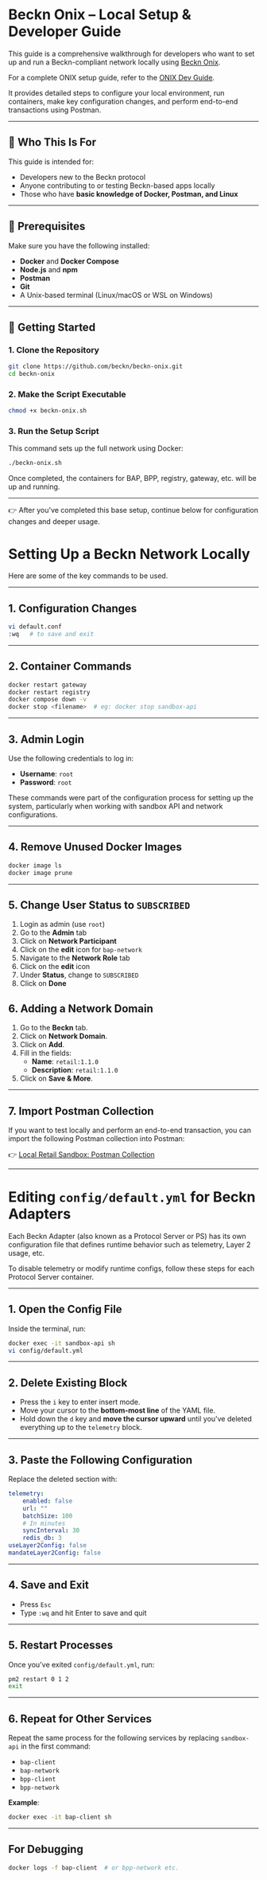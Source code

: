 # Beckn Onix – Local Setup & Developer Guide

This guide is a comprehensive walkthrough for developers who want to set up and run a Beckn-compliant network locally using [Beckn Onix](https://github.com/beckn/beckn-onix).

For a complete ONIX setup guide, refer to the [ONIX Dev Guide](https://github.com/keyabist/onixguide/blob/main/onixdevguide.md).

It provides detailed steps to configure your local environment, run containers, make key configuration changes, and perform end-to-end transactions using Postman.

---

## 🧠 Who This Is For

This guide is intended for:

- Developers new to the Beckn protocol
- Anyone contributing to or testing Beckn-based apps locally
- Those who have **basic knowledge of Docker, Postman, and Linux**

---

## 🧰 Prerequisites

Make sure you have the following installed:

- **Docker** and **Docker Compose**
- **Node.js** and **npm**
- **Postman**
- **Git**
- A Unix-based terminal (Linux/macOS or WSL on Windows)

---

## 🚀 Getting Started

### 1. Clone the Repository

```bash
git clone https://github.com/beckn/beckn-onix.git
cd beckn-onix
```

### 2. Make the Script Executable

```bash
chmod +x beckn-onix.sh
```

### 3. Run the Setup Script

This command sets up the full network using Docker:

```bash
./beckn-onix.sh
```

Once completed, the containers for BAP, BPP, registry, gateway, etc. will be up and running.

---

👉 After you've completed this base setup, continue below for configuration changes and deeper usage.


# Setting Up a Beckn Network Locally

Here are some of the key commands to be used.

---

## 1. Configuration Changes

```bash
vi default.conf
:wq   # to save and exit
```

---

## 2. Container Commands

```bash
docker restart gateway
docker restart registry
docker compose down -v
docker stop <filename>  # eg: docker stop sandbox-api
```

---

## 3. Admin Login

Use the following credentials to log in:

- **Username**: `root`  
- **Password**: `root`

These commands were part of the configuration process for setting up the system, particularly when working with sandbox API and network configurations.

---

## 4. Remove Unused Docker Images

```bash
docker image ls
docker image prune
```

---

## 5. Change User Status to `SUBSCRIBED`

1. Login as admin (use `root`)
2. Go to the **Admin** tab
3. Click on **Network Participant**
4. Click on the **edit** icon for `bap-network`
5. Navigate to the **Network Role** tab
6. Click on the **edit** icon
7. Under **Status**, change to `SUBSCRIBED`
8. Click on **Done**

## 6. Adding a Network Domain

1. Go to the **Beckn** tab.
2. Click on **Network Domain**.
3. Click on **Add**.
4. Fill in the fields:
   - **Name**: `retail:1.1.0`
   - **Description**: `retail:1.1.0`
5. Click on **Save & More**.

---

## 7. Import Postman Collection

If you want to test locally and perform an end-to-end transaction, you can import the following Postman collection into Postman:

👉 [Local Retail Sandbox: Postman Collection](https://github.com/beckn/beckn-sandbox/blob/main/artefacts/local-retail/Local-Retail-Sandbox-110.postman_collection.json)

---

# Editing `config/default.yml` for Beckn Adapters

Each Beckn Adapter (also known as a Protocol Server or PS) has its own configuration file that defines runtime behavior such as telemetry, Layer 2 usage, etc.

To disable telemetry or modify runtime configs, follow these steps for each Protocol Server container.

---

## 1. Open the Config File

Inside the terminal, run:

```bash
docker exec -it sandbox-api sh
vi config/default.yml
```

---

## 2. Delete Existing Block

- Press the `i` key to enter insert mode.
- Move your cursor to the **bottom-most line** of the YAML file.
- Hold down the `d` key and **move the cursor upward** until you've deleted everything up to the `telemetry` block.

---

## 3. Paste the Following Configuration

Replace the deleted section with:

```yaml
telemetry:
    enabled: false
    url: ""
    batchSize: 100
    # In minutes
    syncInterval: 30
    redis_db: 3
useLayer2Config: false
mandateLayer2Config: false
```

---

## 4. Save and Exit

- Press `Esc`
- Type `:wq` and hit Enter to save and quit

---

## 5. Restart Processes

Once you've exited `config/default.yml`, run:

```bash
pm2 restart 0 1 2
exit
```

---

## 6. Repeat for Other Services

Repeat the same process for the following services by replacing `sandbox-api` in the first command:

- `bap-client`
- `bap-network`
- `bpp-client`
- `bpp-network`

**Example**:

```bash
docker exec -it bap-client sh
```

---
## For Debugging

```bash
docker logs -f bap-client  # or bpp-network etc.
